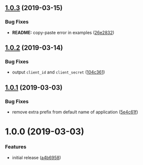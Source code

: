 ## [1.0.3](https://github.com/innovationnorway/terraform-azuread-service-principal/compare/v1.0.2...v1.0.3) (2019-03-15)


### Bug Fixes

* **README:** copy-paste error in examples ([26e2832](https://github.com/innovationnorway/terraform-azuread-service-principal/commit/26e2832))

## [1.0.2](https://github.com/innovationnorway/terraform-azuread-service-principal/compare/v1.0.1...v1.0.2) (2019-03-14)


### Bug Fixes

* output `client_id` and `client_secret` ([104c361](https://github.com/innovationnorway/terraform-azuread-service-principal/commit/104c361))

## [1.0.1](https://github.com/innovationnorway/terraform-azuread-service-principal/compare/v1.0.0...v1.0.1) (2019-03-03)


### Bug Fixes

* remove extra prefix from default name of application ([5e4c61f](https://github.com/innovationnorway/terraform-azuread-service-principal/commit/5e4c61f))

# 1.0.0 (2019-03-03)


### Features

* initial release ([a4b6958](https://github.com/innovationnorway/terraform-azuread-service-principal/commit/a4b6958))
